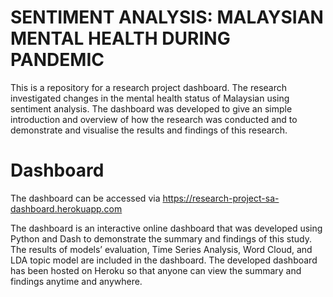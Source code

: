 # SENTIMENT ANALYSIS: MALAYSIAN MENTAL HEALTH DURING PANDEMIC
This is a repository for a research project dashboard. 
The research investigated changes in the mental health status of Malaysian using sentiment analysis. 
The dashboard was developed to give an simple introduction and overview of how the research was conducted and to demonstrate and visualise the results and findings of this research.

# Dashboard
The dashboard can be accessed via https://research-project-sa-dashboard.herokuapp.com

The dashboard is an interactive online dashboard that was developed using Python and Dash to
demonstrate the summary and findings of this study. The results of models’ evaluation,
Time Series Analysis, Word Cloud, and LDA topic model are included in the
dashboard. The developed dashboard has been hosted on Heroku so that anyone can
view the summary and findings anytime and anywhere. 


